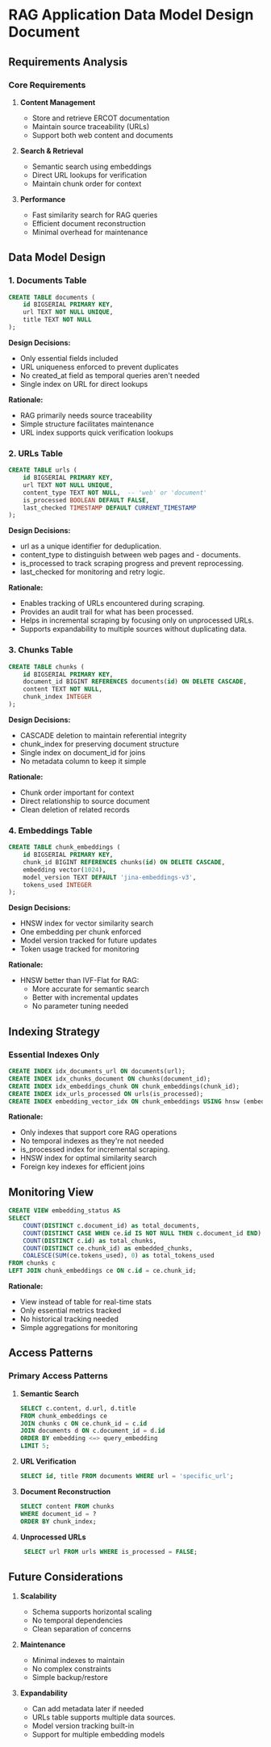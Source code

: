 # RAG Application Data Model Design Document

## Requirements Analysis

### Core Requirements
1. **Content Management**
   - Store and retrieve ERCOT documentation
   - Maintain source traceability (URLs)
   - Support both web content and documents

2. **Search & Retrieval**
   - Semantic search using embeddings
   - Direct URL lookups for verification
   - Maintain chunk order for context

3. **Performance**
   - Fast similarity search for RAG queries
   - Efficient document reconstruction
   - Minimal overhead for maintenance

## Data Model Design

### 1. Documents Table
```sql
CREATE TABLE documents (
    id BIGSERIAL PRIMARY KEY,
    url TEXT NOT NULL UNIQUE,
    title TEXT NOT NULL
);
```

**Design Decisions:**
- Only essential fields included
- URL uniqueness enforced to prevent duplicates
- No created_at field as temporal queries aren't needed
- Single index on URL for direct lookups

**Rationale:**
- RAG primarily needs source traceability
- Simple structure facilitates maintenance
- URL index supports quick verification lookups

### 2. URLs Table
```sql
CREATE TABLE urls (
    id BIGSERIAL PRIMARY KEY,
    url TEXT NOT NULL UNIQUE,
    content_type TEXT NOT NULL,  -- 'web' or 'document'
    is_processed BOOLEAN DEFAULT FALSE,
    last_checked TIMESTAMP DEFAULT CURRENT_TIMESTAMP
);
```

**Design Decisions:**
- url as a unique identifier for deduplication.
- content_type to distinguish between web pages and - documents.
- is_processed to track scraping progress and prevent reprocessing.
- last_checked for monitoring and retry logic.

**Rationale:**
- Enables tracking of URLs encountered during scraping.
- Provides an audit trail for what has been processed.
- Helps in incremental scraping by focusing only on unprocessed URLs.
- Supports expandability to multiple sources without duplicating data.




### 3. Chunks Table
```sql
CREATE TABLE chunks (
    id BIGSERIAL PRIMARY KEY,
    document_id BIGINT REFERENCES documents(id) ON DELETE CASCADE,
    content TEXT NOT NULL,
    chunk_index INTEGER
);
```

**Design Decisions:**
- CASCADE deletion to maintain referential integrity
- chunk_index for preserving document structure
- Single index on document_id for joins
- No metadata column to keep it simple

**Rationale:**
- Chunk order important for context
- Direct relationship to source document
- Clean deletion of related records

### 4. Embeddings Table
```sql
CREATE TABLE chunk_embeddings (
    id BIGSERIAL PRIMARY KEY,
    chunk_id BIGINT REFERENCES chunks(id) ON DELETE CASCADE,
    embedding vector(1024),
    model_version TEXT DEFAULT 'jina-embeddings-v3',
    tokens_used INTEGER
);
```

**Design Decisions:**
- HNSW index for vector similarity search
- One embedding per chunk enforced
- Model version tracked for future updates
- Token usage tracked for monitoring

**Rationale:**
- HNSW better than IVF-Flat for RAG:
  - More accurate for semantic search
  - Better with incremental updates
  - No parameter tuning needed

## Indexing Strategy

### Essential Indexes Only
```sql
CREATE INDEX idx_documents_url ON documents(url);
CREATE INDEX idx_chunks_document ON chunks(document_id);
CREATE INDEX idx_embeddings_chunk ON chunk_embeddings(chunk_id);
CREATE INDEX idx_urls_processed ON urls(is_processed);
CREATE INDEX embedding_vector_idx ON chunk_embeddings USING hnsw (embedding vector_cosine_ops);
```

**Rationale:**
- Only indexes that support core RAG operations
- No temporal indexes as they're not needed
- is_processed index for incremental scraping.
- HNSW index for optimal similarity search
- Foreign key indexes for efficient joins

## Monitoring View
```sql
CREATE VIEW embedding_status AS
SELECT 
    COUNT(DISTINCT c.document_id) as total_documents,
    COUNT(DISTINCT CASE WHEN ce.id IS NOT NULL THEN c.document_id END) as embedded_documents,
    COUNT(DISTINCT c.id) as total_chunks,
    COUNT(DISTINCT ce.chunk_id) as embedded_chunks,
    COALESCE(SUM(ce.tokens_used), 0) as total_tokens_used
FROM chunks c
LEFT JOIN chunk_embeddings ce ON c.id = ce.chunk_id;
```

**Rationale:**
- View instead of table for real-time stats
- Only essential metrics tracked
- No historical tracking needed
- Simple aggregations for monitoring

## Access Patterns

### Primary Access Patterns
1. **Semantic Search**
   ```sql
   SELECT c.content, d.url, d.title
   FROM chunk_embeddings ce
   JOIN chunks c ON ce.chunk_id = c.id
   JOIN documents d ON c.document_id = d.id
   ORDER BY embedding <=> query_embedding
   LIMIT 5;
   ```

2. **URL Verification**
   ```sql
   SELECT id, title FROM documents WHERE url = 'specific_url';
   ```

3. **Document Reconstruction**
   ```sql
   SELECT content FROM chunks 
   WHERE document_id = ? 
   ORDER BY chunk_index;
   ```

4. **Unprocessed URLs**
   ```sql
    SELECT url FROM urls WHERE is_processed = FALSE;
   ```


## Future Considerations

1. **Scalability**
   - Schema supports horizontal scaling
   - No temporal dependencies
   - Clean separation of concerns

2. **Maintenance**
   - Minimal indexes to maintain
   - No complex constraints
   - Simple backup/restore

3. **Expandability**
   - Can add metadata later if needed
   - URLs table supports multiple data sources.
   - Model version tracking built-in
   - Support for multiple embedding models